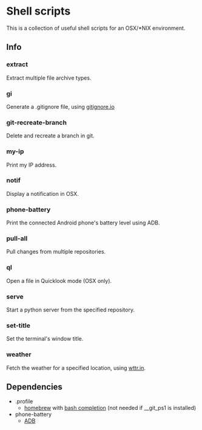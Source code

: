 # Shell scripts
This is a collection of useful shell scripts for an OSX/\*NIX environment.

## Info
### extract
Extract multiple file archive types.
### gi
Generate a .gitignore file, using [gitignore.io](https://www.gitignore.io/)
### git-recreate-branch
Delete and recreate a branch in git.
### my-ip
Print my IP address.
### notif
Display a notification in OSX.
### phone-battery
Print the connected Android phone's battery level using ADB.
### pull-all
Pull changes from multiple repositories.
### ql
Open a file in Quicklook mode (OSX only).
### serve
Start a python server from the specified repository.
### set-title
Set the terminal's window title.
### weather
Fetch the weather for a specified location, using [wttr.in](http://wttr.in).

## Dependencies
 - .profile
   - [homebrew](https://brew.sh/) with [bash completion](https://github.com/scop/bash-completion) (not needed if \_\_git\_ps1 is installed)
 - phone-battery
   - [ADB](https://developer.android.com/studio/command-line/adb.html)
